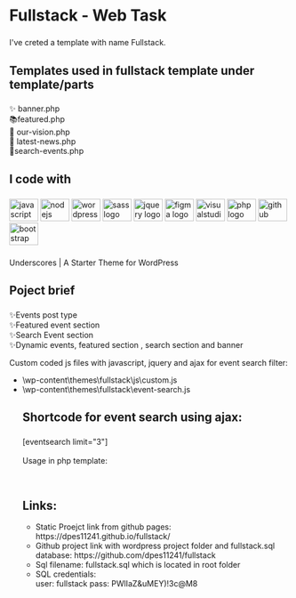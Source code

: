 <h1 align="left">Fullstack - Web Task</h1>

###

<p align="left">I've creted a template with name  Fullstack.</p>

###

<h2 align="left">Templates used in fullstack template under template/parts</h2>

###

<p align="left">✨ banner.php<br>📚featured.php<br>🎯 our-vision.php<br>🎲 latest-news.php<br>🎯search-events.php</p>

###

<h2 align="left">I code with</h2>

###

<div align="left">
  <img src="https://cdn.jsdelivr.net/gh/devicons/devicon/icons/javascript/javascript-original.svg" height="40" width="52" alt="javascript logo"  />
  <img src="https://cdn.jsdelivr.net/gh/devicons/devicon/icons/nodejs/nodejs-original.svg" height="40" width="52" alt="nodejs logo"  />
  <img src="https://cdn.jsdelivr.net/gh/devicons/devicon/icons/wordpress/wordpress-original.svg" height="40" width="52" alt="wordpress logo"  />
  <img src="https://cdn.jsdelivr.net/gh/devicons/devicon/icons/sass/sass-original.svg" height="40" width="52" alt="sass logo"  />
  <img src="https://cdn.jsdelivr.net/gh/devicons/devicon/icons/jquery/jquery-original.svg" height="40" width="52" alt="jquery logo"  />
  <img src="https://cdn.jsdelivr.net/gh/devicons/devicon/icons/figma/figma-original.svg" height="40" width="52" alt="figma logo"  />
  <img src="https://cdn.jsdelivr.net/gh/devicons/devicon/icons/visualstudio/visualstudio-plain.svg" height="40" width="52" alt="visualstudio logo"  />
  <img src="https://cdn.jsdelivr.net/gh/devicons/devicon/icons/php/php-original.svg" height="40" width="52" alt="php logo"  />
  <img src="https://cdn.jsdelivr.net/gh/devicons/devicon/icons/github/github-original.svg" height="40" width="52" alt="github logo"  />
  <img src="https://cdn.jsdelivr.net/gh/devicons/devicon/icons/bootstrap/bootstrap-original.svg" height="40" width="52" alt="bootstrap logo"  />
</div>

###

<p align="left">Underscores | A Starter Theme for WordPress</p>

###

<h2 align="left">Poject brief</h2>

###

<p align="left">✨Events post type<br>✨Featured event section<br>✨Search Event section<br>✨Dynamic events, featured section , search section and banner</p>

<p> Custom coded js files with javascript, jquery and ajax for event search filter: </p>
<ul>
  <li>\wp-content\themes\fullstack\js\custom.js </li>
  <li>\wp-content\themes\fullstack\event-search.js </li>
</li>

###

<h2 align="left">Shortcode for event search using ajax:</h2>

###

<p align="left">[eventsearch limit="3"]<br><br>Usage in php template:<br> 
<pre>
<?php echo do_shortcode( '[eventsearch limit="3"]' );  ?>
</pre>
</p>

###

<h2 align="left">Links:</h2>

<ul>
    <li> Static Proejct link from github pages: https://dpes11241.github.io/fullstack/ </li>
    <li> Github project link with wordpress project folder and fullstack.sql database: https://github.com/dpes11241/fullstack </li>
    <li> Sql filename: fullstack.sql which is located in root folder </li>
    <li> SQL credentials: <br/>
          user: fullstack
          pass: PWlIaZ&uMEY)!3c@M8
    </li>
</ul>
